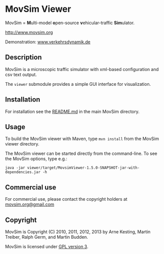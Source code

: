MovSim Viewer
=============

MovSim = **M**ulti-model **o**pen-source **v**ehicular-traffic **Sim**ulator.

http://www.movsim.org

Demonstration: www.verkehrsdynamik.de 


Description
-----------

MovSim is a microscopic traffic simulator with xml-based configuration and csv text output. 

The `viewer` submodule provides a simple GUI interface for visualization.

Installation
------------

For installation see the [README.md](https://github.com/movsim/movsim/blob/master/README.md) in the main MovSim directory.


Usage
-----

To build the MovSim viewer with Maven, type `mvn install` from the MovSim viewer directory.

The MovSim viewer can be started directly from the command-line. To see the MovSim options, type e.g.:

    java -jar viewer/target/MovsimViewer-1.5.0-SNAPSHOT-jar-with-dependencies.jar -h


Commercial use
--------------

For commercial use, please contact the copyright holders at movsim.org@gmail.com


Copyright
---------

MovSim is Copyright (C) 2010, 2011, 2012, 2013 by Arne Kesting, Martin Treiber, Ralph Germ, and Martin Budden.

MovSim is licensed under [GPL version 3](https://github.com/movsim/movsim/blob/master/COPYING).

